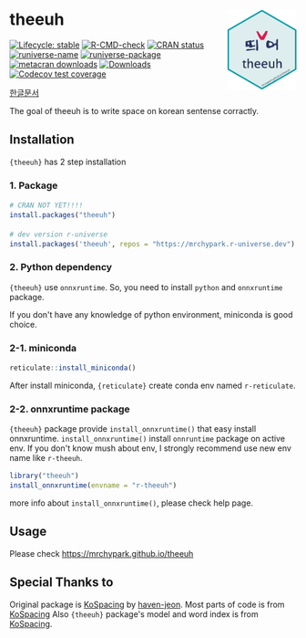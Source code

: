# theeuh [<img src="man/figures/logo.png" align="right" height=140/>](https://mrchypark.github.io/theeuh/index.html)

<!-- badges: start -->
[![Lifecycle: stable](https://img.shields.io/badge/lifecycle-stable-brightgreen.svg)](https://lifecycle.r-lib.org/articles/stages.html#stable)
[![R-CMD-check](https://github.com/mrchypark/theeuh/workflows/R-CMD-check/badge.svg)](https://github.com/mrchypark/theeuh/actions)
[![CRAN
status](https://www.r-pkg.org/badges/version/theeuh)](https://CRAN.R-project.org/package=theeuh)
[![runiverse-name](https://mrchypark.r-universe.dev/badges/:name)](https://mrchypark.r-universe.dev/)
[![runiverse-package](https://mrchypark.r-universe.dev/badges/theeuh)](https://mrchypark.r-universe.dev/ui#packages)
[![metacran
downloads](https://cranlogs.r-pkg.org/badges/theeuh)](https://cran.r-project.org/package=theeuh)
[![Downloads](https://cranlogs.r-pkg.org/badges/grand-total/theeuh)](https://cran.rstudio.com/package=theeuh)
[![Codecov test
coverage](https://codecov.io/gh/mrchypark/theeuh/branch/main/graph/badge.svg)](https://app.codecov.io/gh/mrchypark/theeuh?branch=main)
<!-- badges: end -->

[한글문서](https://mrchypark.github.io/theeuh/articles/readme-kr.html)

The goal of theeuh is to write space on korean sentense corractly.

## Installation

`{theeuh}` has 2 step installation

### 1. Package

``` r
# CRAN NOT YET!!!!
install.packages("theeuh")

# dev version r-universe
install.packages('theeuh', repos = "https://mrchypark.r-universe.dev")
```

### 2. Python dependency

`{theeuh}` use `onnxruntime`. So, you need to install `python` and `onnxruntime` package.

If you don't have any knowledge of python environment, miniconda is good choice.

### 2-1. miniconda

```r
reticulate::install_miniconda()
```
After install miniconda, `{reticulate}` create conda env named `r-reticulate`.

### 2-2. onnxruntime package

`{theeuh}` package provide `install_onnxruntime()` that easy install onnxruntime.
`install_onnxruntime()` install `onnruntime` package on active env.
If you don't know mush about env, I strongly recommend use new env name like `r-theeuh`.

```r
library("theeuh")
install_onnxruntime(envname = "r-theeuh")
```

more info about `install_onnxruntime()`, please check help page.

## Usage

Please check <https://mrchypark.github.io/theeuh>

## Special Thanks to

Original package is [KoSpacing](https://github.com/haven-jeon/KoSpacing) by [haven-jeon](https://github.com/haven-jeon).
Most parts of code is from [KoSpacing](https://github.com/haven-jeon/KoSpacing)
Also `{theeuh}` package's model and word index is from [KoSpacing](https://github.com/haven-jeon/KoSpacing).

